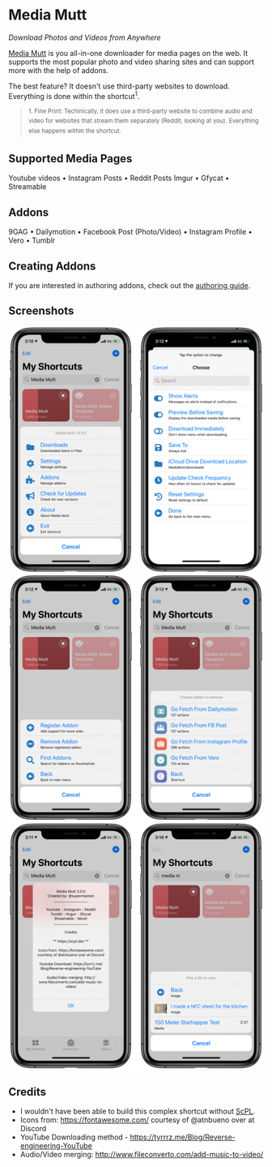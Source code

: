 # Media Mutt

*Download Photos and Videos from Anywhere*

[Media Mutt](https://routinehub.co/shortcut/3184) is you all-in-one downloader for media pages on the web. It supports the most popular photo and video sharing sites and can support more with the help of addons.

The best feature? It doesn't use third-party websites to download. Everything is done within the shortcut<sup>1</sup>.


> <sup>1. Fine Print: Techinically, it does use a third-party website to combine audio and video for websites that stream them separately (Reddit, looking at you). Everything else happens within the shortcut.</sup>


## Supported Media Pages

Youtube videos • Instagram Posts • Reddit Posts
Imgur • Gfycat • Streamable

## Addons

9GAG • Dailymotion • Facebook Post (Photo/Video) • Instagram Profile • Vero • Tumblr

## Creating Addons

If you are interested in authoring addons, check out the [authoring guide](making-mediamutt-addons.html).


## Screenshots

![Main Menu & Settings](img/mm-promo-1.png)
![Addons](img/mm-promo-2.png)
![About Screen & Downloads](img/mm-promo-3.png)

## Credits

* I wouldn't have been able to build this complex shortcut without [ScPL](https://scpl.dev).
* Icons from: https://fontawesome.com/ courtesy of @atnbueno over at Discord
* YouTube Downloading method - https://tyrrrz.me/Blog/Reverse-engineering-YouTube
* Audio/Video merging: http://www.fileconverto.com/add-music-to-video/
